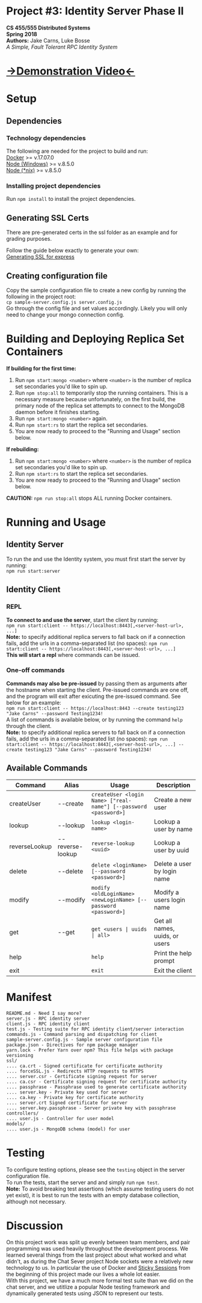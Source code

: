 # Project #3: Identity Server Phase II 
**CS 455/555 Distributed Systems**  
**Spring 2018**  
**Authors:** Jake Carns, Luke Bosse  
*A Simple, Fault Tolerant RPC Identity System*
# [&rarr;Demonstration Video&larr;](https://drive.google.com/open?id=18DIwTFmexB_2xLem7aU2Qii7kGrP73EP)
# Setup

## Dependencies

### Technology dependencies

The following are needed for the project to build and run:  
[Docker](https://www.docker.com/community-edition) >= v.17.07.0  
[Node (Windows)](https://nodejs.org/en/download/) >= v.8.5.0  
[Node (*nix)](https://nodejs.org/en/download/package-manager/) >= v.8.5.0  

### Installing project dependencies

Run `npm install` to install the project dependencies.  

## Generating SSL Certs

There are pre-generated certs in the ssl folder as an example and for grading
purposes.  

Follow the guide below exactly to generate your own:  
[Generating SSL for express](https://matoski.com/article/node-express-generate-ssl/)  

## Creating configuration file

Copy the sample configuration file to create a new config by running the
following in the project root:  
`cp sample-server.config.js server.config.js`  
Go through the config file and set values accordingly. Likely you will only need 
to change your mongo connection config.  

# Building and Deploying Replica Set Containers

**If building for the first time:**  
1. Run `npm start:mongo <number>` where `<number>` is the number of replica set secondaries you'd like to spin up.  
2. Run `npm stop:all` to temporarily stop the running containers. This is a necessary measure because unfortunately, on the first build, the primary node of the replica set attempts to connect to the MongoDB daemon before it finishes starting.  
3. Run `npm start:mongo <number>` again.  
4. Run `npm start:rs` to start the replica set secondaries.  
5. You are now ready to proceed to the "Running and Usage" section below.  

**If rebuilding:**  
1. Run `npm start:mongo <number>` where `<number>` is the number of replica set secondaries you'd like to spin up.  
2. Run `npm start:rs` to start the replica set secondaries.
3. You are now ready to proceed to the "Running and Usage" section below.

**CAUTION:** `npm run stop:all` stops ALL running Docker containers.  

# Running and Usage

## Identity Server
To run the and use the Identity system, you must first start the server by
running:  
`npm run start:server`

## Identity Client

### REPL

**To connect to and use the server**, start the client by running:  
`npm run start:client -- https://localhost:8443[,<server-host-url>, ...]`  
**Note:** to specify additional replica servers to fall back on if a connection fails, add the urls in a comma-separated list (no spaces): `npm run start:client -- https://localhost:8443[,<server-host-url>, ...]`  
**This will start a repl** where commands can be issued.  

### One-off commands

**Commands may also be pre-issued** by passing them as arguments after the
hostname when starting the client. Pre-issued commands are one off, and the 
program will exit after exicuting the pre-issued command. See below for an 
example:  
`npm run start:client -- https://localhost:8443 --create testing123 "Jake Carns" --password Testing1234!`  
A list of commands is available below, or by running the command `help` 
through the client.  
**Note:** to specify additional replica servers to fall back on if a connection fails, add the urls in a comma-separated list (no spaces): `npm run start:client -- https://localhost:8443[,<server-host-url>, ...] --create testing123 "Jake Carns" --password Testing1234!`  

## Available Commands

| Command        | Alias            | Usage                                                           | Description                    |
|----------------|------------------|-----------------------------------------------------------------|--------------------------------|
| createUser     | --create         | `createUser <login Name> ["real-name"] [--password <password>]` | Create a new user              |
| lookup         | --lookup         | `lookup <login-name>`                                           | Lookup a user by name          |
| reverseLookup | --reverse-lookup | `reverse-lookup <uuid>`                                         | Lookup a user by uuid          |
| delete         | --delete         | `delete <loginName> [--password <password>]`                    | Delete a user by login name    |
| modify         | --modify         | `modify <oldLoginName> <newLoginName> [--password <password>]`  | Modify a users login name      |
| get            | --get            | `get <users \| uuids \| all>`                                   | Get all names, uuids, or users |
| help           |                  | `help`                                                          | Print the help prompt          |
| exit           |                  | `exit`                                                          | Exit the client                |

# Manifest 
```
README.md - Need I say more?  
server.js - RPC identity server               
client.js - RPC identity client                        
test.js - Testing suite for RPC identity client/server interaction  
commands.js - Command parsing and dispatching for client              
sample-server.config.js - Sample server configuration file  
package.json - Directives for npm package manager      
yarn.lock - Prefer Yarn over npm? This file helps with package versioning  
ssl/  
.... ca.crt - Signed certificate for certificate authority              
.... forceSSL.js - Redirects HTTP requests to HTTPS        
.... server.csr - Certificate signing request for server  
.... ca.csr - Certificate signing request for certificate authority                 
.... passphrase - Passphrase used to generate certificate authority              
.... server.key - Private key used for server  
.... ca.key - Private key for certificate authority                 
.... server.crt Signed certificate for server              
.... server.key.passphrase - Server private key with passphrase  
controllers/  
.... user.js - Controller for user model  
models/  
.... user.js - MongoDB schema (model) for user  
```

# Testing
To configure testing options, please see the `testing` object in the server configuration file.  
To run the tests, start the server and and simply run `npm test`.  
**Note:** To avoid breaking test assertions (which assume testing users do not yet exist), it is best to run the tests with an empty database collection, although not necessary.

# Discussion

On this project work was split up evenly between team members, and pair programming was used heavily throughout the development process. We learned several things from the last project about what worked and what didn't, as during the Chat Sever project Node sockets were a relatively new technology to us. In particular the use of Docker and [Sticky Sessions](https://www.npmjs.com/package/sticky-cluster) from the beginning of this project made our lives a whole lot easier.  
With this project, we have a much more formal test suite than we did on the chat server, and we utitlize a popular Node testing framework and dynamically generated tests using JSON to represent our tests.  
